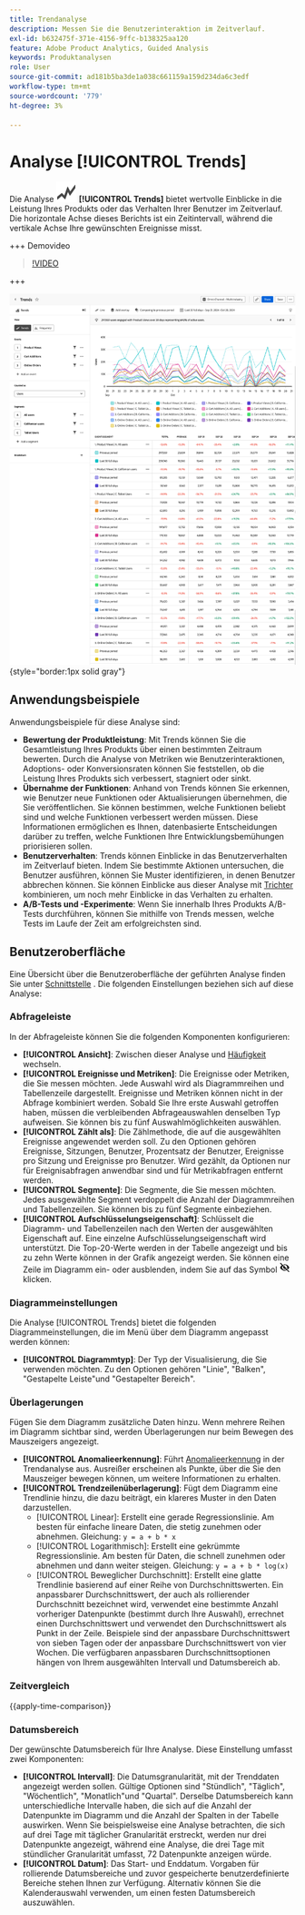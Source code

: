 ```yaml
---
title: Trendanalyse
description: Messen Sie die Benutzerinteraktion im Zeitverlauf.
exl-id: b632475f-371e-4156-9ffc-b138325aa120
feature: Adobe Product Analytics, Guided Analysis
keywords: Produktanalysen
role: User
source-git-commit: ad181b5ba3de1a038c661159a159d234da6c3edf
workflow-type: tm+mt
source-wordcount: '779'
ht-degree: 3%

---
```


# Analyse [!UICONTROL Trends]

Die Analyse ![GraphTrend](/help/assets/icons/GraphTrend.svg) **[!UICONTROL Trends]** bietet wertvolle Einblicke in die Leistung Ihres Produkts oder das Verhalten Ihrer Benutzer im Zeitverlauf. Die horizontale Achse dieses Berichts ist ein Zeitintervall, während die vertikale Achse Ihre gewünschten Ereignisse misst.

+++ Demovideo

>[!VIDEO](https://video.tv.adobe.com/v/3421666/?learn=on)

+++

![Trends vergleichen](../assets/trends-compare.png){style="border:1px solid gray"}

## Anwendungsbeispiele

Anwendungsbeispiele für diese Analyse sind:

* **Bewertung der Produktleistung**: Mit Trends können Sie die Gesamtleistung Ihres Produkts über einen bestimmten Zeitraum bewerten. Durch die Analyse von Metriken wie Benutzerinteraktionen, Adoptions- oder Konversionsraten können Sie feststellen, ob die Leistung Ihres Produkts sich verbessert, stagniert oder sinkt.
* **Übernahme der Funktionen**: Anhand von Trends können Sie erkennen, wie Benutzer neue Funktionen oder Aktualisierungen übernehmen, die Sie veröffentlichen. Sie können bestimmen, welche Funktionen beliebt sind und welche Funktionen verbessert werden müssen. Diese Informationen ermöglichen es Ihnen, datenbasierte Entscheidungen darüber zu treffen, welche Funktionen Ihre Entwicklungsbemühungen priorisieren sollen.
* **Benutzerverhalten**: Trends können Einblicke in das Benutzerverhalten im Zeitverlauf bieten. Indem Sie bestimmte Aktionen untersuchen, die Benutzer ausführen, können Sie Muster identifizieren, in denen Benutzer abbrechen können. Sie können Einblicke aus dieser Analyse mit [Trichter](funnel.md) kombinieren, um noch mehr Einblicke in das Verhalten zu erhalten.
* **A/B-Tests und -Experimente**: Wenn Sie innerhalb Ihres Produkts A/B-Tests durchführen, können Sie mithilfe von Trends messen, welche Tests im Laufe der Zeit am erfolgreichsten sind.

## Benutzeroberfläche

Eine Übersicht über die Benutzeroberfläche der geführten Analyse finden Sie unter [Schnittstelle](../overview.md#interface) . Die folgenden Einstellungen beziehen sich auf diese Analyse:

### Abfrageleiste

In der Abfrageleiste können Sie die folgenden Komponenten konfigurieren:

* **[!UICONTROL Ansicht]**: Zwischen dieser Analyse und [Häufigkeit](frequency.md) wechseln.
* **[!UICONTROL Ereignisse und Metriken]**: Die Ereignisse oder Metriken, die Sie messen möchten. Jede Auswahl wird als Diagrammreihen und Tabellenzeile dargestellt. Ereignisse und Metriken können nicht in der Abfrage kombiniert werden. Sobald Sie Ihre erste Auswahl getroffen haben, müssen die verbleibenden Abfrageauswahlen denselben Typ aufweisen. Sie können bis zu fünf Auswahlmöglichkeiten auswählen.
* **[!UICONTROL Zählt als]**: Die Zählmethode, die auf die ausgewählten Ereignisse angewendet werden soll. Zu den Optionen gehören Ereignisse, Sitzungen, Benutzer, Prozentsatz der Benutzer, Ereignisse pro Sitzung und Ereignisse pro Benutzer. Wird gezählt, da Optionen nur für Ereignisabfragen anwendbar sind und für Metrikabfragen entfernt werden.
* **[!UICONTROL Segmente]**: Die Segmente, die Sie messen möchten. Jedes ausgewählte Segment verdoppelt die Anzahl der Diagrammreihen und Tabellenzeilen. Sie können bis zu fünf Segmente einbeziehen.
* **[!UICONTROL Aufschlüsselungseigenschaft]**: Schlüsselt die Diagramm- und Tabellenzeilen nach den Werten der ausgewählten Eigenschaft auf. Eine einzelne Aufschlüsselungseigenschaft wird unterstützt. Die Top-20-Werte werden in der Tabelle angezeigt und bis zu zehn Werte können in der Grafik angezeigt werden. Sie können eine Zeile im Diagramm ein- oder ausblenden, indem Sie auf das Symbol ![Ausblenden anzeigen](../assets/hide-in-chart.png) klicken.

### Diagrammeinstellungen

Die Analyse [!UICONTROL Trends] bietet die folgenden Diagrammeinstellungen, die im Menü über dem Diagramm angepasst werden können:

* **[!UICONTROL Diagrammtyp]**: Der Typ der Visualisierung, die Sie verwenden möchten. Zu den Optionen gehören &quot;Linie&quot;, &quot;Balken&quot;, &quot;Gestapelte Leiste&quot;und &quot;Gestapelter Bereich&quot;.

### Überlagerungen

Fügen Sie dem Diagramm zusätzliche Daten hinzu. Wenn mehrere Reihen im Diagramm sichtbar sind, werden Überlagerungen nur beim Bewegen des Mauszeigers angezeigt.

* **[!UICONTROL Anomalieerkennung]**: Führt [Anomalieerkennung](/help/analysis-workspace/c-anomaly-detection/anomaly-detection.md) in der Trendanalyse aus. Ausreißer erscheinen als Punkte, über die Sie den Mauszeiger bewegen können, um weitere Informationen zu erhalten.
* **[!UICONTROL Trendzeilenüberlagerung]**: Fügt dem Diagramm eine Trendlinie hinzu, die dazu beiträgt, ein klareres Muster in den Daten darzustellen.
   * [!UICONTROL Linear]: Erstellt eine gerade Regressionslinie. Am besten für einfache lineare Daten, die stetig zunehmen oder abnehmen. Gleichung: `y = a + b * x`
   * [!UICONTROL Logarithmisch]: Erstellt eine gekrümmte Regressionslinie. Am besten für Daten, die schnell zunehmen oder abnehmen und dann weiter steigen. Gleichung: `y = a + b * log(x)`
   * [!UICONTROL Beweglicher Durchschnitt]: Erstellt eine glatte Trendlinie basierend auf einer Reihe von Durchschnittswerten. Ein anpassbarer Durchschnittswert, der auch als rollierender Durchschnitt bezeichnet wird, verwendet eine bestimmte Anzahl vorheriger Datenpunkte (bestimmt durch Ihre Auswahl), errechnet einen Durchschnittswert und verwendet den Durchschnittswert als Punkt in der Zeile. Beispiele sind der anpassbare Durchschnittswert von sieben Tagen oder der anpassbare Durchschnittswert von vier Wochen. Die verfügbaren anpassbaren Durchschnittsoptionen hängen von Ihrem ausgewählten Intervall und Datumsbereich ab.

### Zeitvergleich

{{apply-time-comparison}}


### Datumsbereich

Der gewünschte Datumsbereich für Ihre Analyse. Diese Einstellung umfasst zwei Komponenten:

* **[!UICONTROL Intervall]**: Die Datumsgranularität, mit der Trenddaten angezeigt werden sollen. Gültige Optionen sind &quot;Stündlich&quot;, &quot;Täglich&quot;, &quot;Wöchentlich&quot;, &quot;Monatlich&quot;und &quot;Quartal&quot;. Derselbe Datumsbereich kann unterschiedliche Intervalle haben, die sich auf die Anzahl der Datenpunkte im Diagramm und die Anzahl der Spalten in der Tabelle auswirken. Wenn Sie beispielsweise eine Analyse betrachten, die sich auf drei Tage mit täglicher Granularität erstreckt, werden nur drei Datenpunkte angezeigt, während eine Analyse, die drei Tage mit stündlicher Granularität umfasst, 72 Datenpunkte anzeigen würde.
* **[!UICONTROL Datum]**: Das Start- und Enddatum. Vorgaben für rollierende Datumsbereiche und zuvor gespeicherte benutzerdefinierte Bereiche stehen Ihnen zur Verfügung. Alternativ können Sie die Kalenderauswahl verwenden, um einen festen Datumsbereich auszuwählen.

